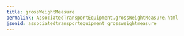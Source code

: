 ```yaml
---
title: grossWeightMeasure
permalink: AssociatedTransportEquipment.grossWeightMeasure.html
jsonid: associatedtransportequipment_grossweightmeasure
---
```

